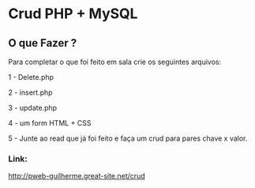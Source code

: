 # Crud PHP + MySQL

## O que Fazer ? 
Para completar o que foi feito em sala crie os seguintes arquivos: 

1 - Delete.php

2 - insert.php 

3 - update.php

4 -  um form HTML + CSS  

5 - Junte ao read que já foi feito e faça um crud para pares chave x valor. 

### Link: 
http://pweb-guilherme.great-site.net/crud
